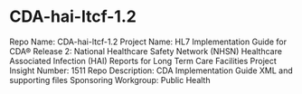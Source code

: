 # CDA-hai-ltcf-1.2

Repo Name: CDA-hai-ltcf-1.2
Project Name: HL7 Implementation Guide for CDA® Release 2: National Healthcare Safety Network (NHSN) Healthcare Associated Infection (HAI) Reports for Long Term Care Facilities
Project Insight Number: 1511
Repo Description: CDA Implementation Guide XML and supporting files
Sponsoring Workgroup: Public Health
